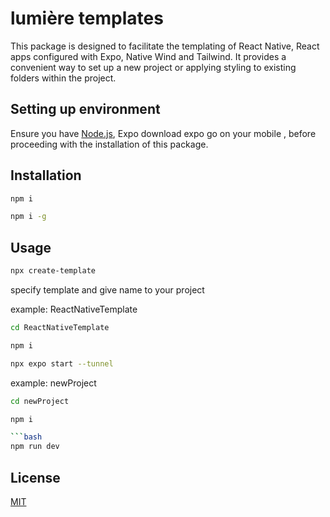 # lumière templates

This package is designed to facilitate the templating of React Native, React apps configured with Expo, Native Wind and Tailwind. It provides a convenient way to set up a new project or applying styling to existing folders within the project.

## Setting up environment

Ensure you have  [Node.js](https://nodejs.org/en), Expo download expo go on your mobile
, before proceeding with the installation of this package.
## Installation
```bash
npm i
```
```bash
npm i -g
```
## Usage
```bash
npx create-template
```
specify template and give name to your project

 example: ReactNativeTemplate

```bash
cd ReactNativeTemplate
```

```bash
npm i
```

```bash
npx expo start --tunnel 
```
example: newProject

```bash
cd newProject
```

```bash
npm i

```bash
npm run dev 
```
## License

[MIT](https://choosealicense.com/licenses/mit/)
